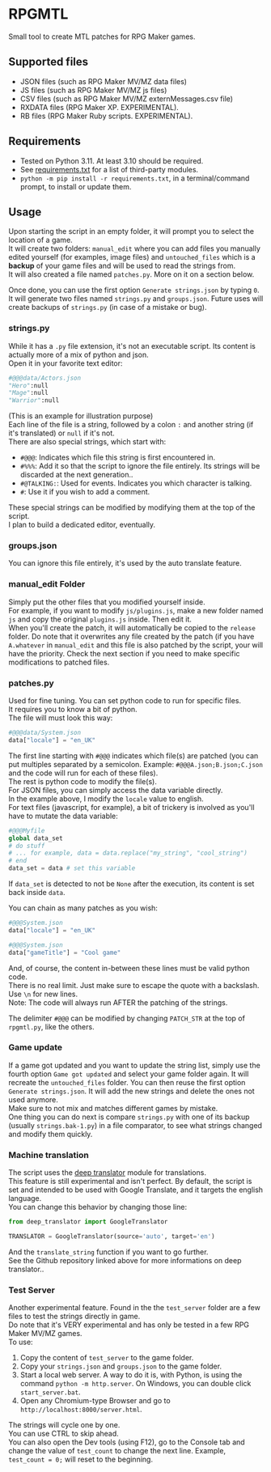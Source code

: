 # RPGMTL  
Small tool to create MTL patches for RPG Maker games.  
  
## Supported files  
* JSON files (such as RPG Maker MV/MZ data files)  
* JS files (such as RPG Maker MV/MZ js files)  
* CSV files (such as RPG Maker MV/MZ externMessages.csv file)  
* RXDATA files (RPG Maker XP. EXPERIMENTAL).  
* RB files (RPG Maker Ruby scripts. EXPERIMENTAL).  
  
## Requirements  
* Tested on Python 3.11. At least 3.10 should be required.
* See [requirements.txt](https://github.com/MizaGBF/RPGMTL/blob/master/requirements.txt) for a list of third-party modules.  
* `python -m pip install -r requirements.txt`, in a terminal/command prompt, to install or update them.  
  
## Usage  
Upon starting the script in an empty folder, it will prompt you to select the location of a game.  
It will create two folders: `manual_edit` where you can add files you manually edited yourself (for examples, image files) and `untouched_files` which is a **backup** of your game files and will be used to read the strings from.  
It will also created a file named `patches.py`. More on it on a section below.  
  
Once done, you can use the first option `Generate strings.json` by typing `0`. It will generate two files named `strings.py` and `groups.json`. Future uses will create backups of `strings.py` (in case of a mistake or bug).  

### strings.py
While it has a `.py` file extension, it's not an executable script. Its content is actually more of a mix of python and json.  
Open it in your favorite text editor:  
```python
#@@@data/Actors.json
"Hero":null
"Mage":null
"Warrior":null
```
(This is an example for illustration purpose)  
Each line of the file is a string, followed by a colon `:` and another string (if it's translated) or `null` if it's not.  
There are also special strings, which start with:  
* `#@@@`: Indicates which file this string is first encountered in.  
* `#%%%`: Add it so that the script to ignore the file entirely. Its strings will be discarded at the next generation..  
* `#@TALKING:`: Used for events. Indicates you which character is talking.  
* `#`: Use it if you wish to add a comment.  
  
These special strings can be modified by modifying them at the top of the script.  
I plan to build a dedicated editor, eventually.  
  
### groups.json  
You can ignore this file entirely, it's used by the auto translate feature.  
  
### manual_edit Folder  
Simply put the other files that you modified yourself inside.  
For example, if you want to modify `js/plugins.js`, make a new folder named `js` and copy the original `plugins.js` inside. Then edit it.  
When you'll create the patch, it will automatically be copied to the `release` folder. Do note that it overwrites any file created by the patch (if you have `A.whatever` in `manual_edit` and this file is also patched by the script, your will have the priority. Check the next section if you need to make specific modifications to patched files.  
  
### patches.py  
Used for fine tuning. You can set python code to run for specific files.  
It requires you to know a bit of python.  
The file will must look this way:  
```python
#@@@data/System.json
data["locale"] = "en_UK"
```  
The first line starting with `#@@@` indicates which file(s) are patched (you can put multiples separated by a semicolon. Example: `#@@@A.json;B.json;C.json` and the code will run for each of these files).  
The rest is python code to modify the file(s).  
For JSON files, you can simply access the data variable directly.  
In the example above, I modify the `locale` value to english.  
For text files (javascript, for example), a bit of trickery is involved as you'll have to mutate the data variable:  
```python
#@@@Myfile
global data_set
# do stuff
# ... for example, data = data.replace("my_string", "cool_string")
# end
data_set = data # set this variable
```  
If `data_set` is detected to not be `None` after the execution, its content is set back inside `data`.  
  
You can chain as many patches as you wish:  
```python
#@@@System.json
data["locale"] = "en_UK"

#@@@System.json
data["gameTitle"] = "Cool game"
```  
  
And, of course, the content in-between these lines must be valid python code.  
There is no real limit. Just make sure to escape the quote with a backslash. Use `\n` for new lines.  
Note: The code will always run AFTER the patching of the strings.  
  
The delimiter `#@@@` can be modified by changing `PATCH_STR` at the top of `rpgmtl.py`, like the others.  
  
### Game update  
If a game got updated and you want to update the string list, simply use the fourth option `Game got updated` and select your game folder again. It will recreate the `untouched_files` folder. You can then reuse the first option `Generate strings.json`. It will add the new strings and delete the ones not used anymore.  
Make sure to not mix and matches different games by mistake.  
One thing you can do next is compare `strings.py` with one of its backup (usually `strings.bak-1.py`) in a file comparator, to see what strings changed and modify them quickly.
  
### Machine translation  
The script uses the [deep translator](https://github.com/prataffel/deep_translator) module for translations.  
This feature is still experimental and isn't perfect.
By default, the script is set and intended to be used with Google Translate, and it targets the english language.  
You can change this behavior by changing those line:  
```python
from deep_translator import GoogleTranslator
```  
  
```python
TRANSLATOR = GoogleTranslator(source='auto', target='en')
```  
And the `translate_string` function if you want to go further.  
See the Github repository linked above for more informations on deep translator..  
  
### Test Server  
Another experimental feature.
Found in the the `test_server` folder are a few files to test the strings directly in game.  
Do note that it's VERY experimental and has only be tested in a few RPG Maker MV/MZ games.  
To use:  
1. Copy the content of `test_server` to the game folder.  
2. Copy your `strings.json` and `groups.json` to the game folder.  
3. Start a local web server. A way to do it is, with Python, is using the command `python -m http.server`. On Windows, you can double click `start_server.bat`.  
4. Open any Chromium-type Browser and go to `http://localhost:8000/server.html`.  
  
The strings will cycle one by one.  
You can use CTRL to skip ahead.  
You can also open the Dev tools (using F12), go to the Console tab and change the value of `test_count` to change the next line. Example, `test_count = 0;` will reset to the beginning.  
  
